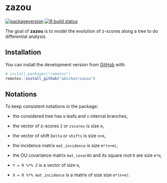 
<!-- README.md is generated from README.Rmd. Please edit that file -->

# zazou

<!-- badges: start -->

<!-- [![Last-changedate](https://img.shields.io/badge/Last%20change-Dec-yellowgreen.svg)]() -->

[![packageversion](https://img.shields.io/badge/Package%20version-0.0.2-orange.svg)]()
[![R build
status](https://github.com/abichat/zazou/workflows/R-CMD-check/badge.svg)](https://github.com/abichat/zazou/actions)
<!-- badges: end -->

The goal of **zazou** is to model the evolution of z-scores along a tree
to do differential analysis.

## Installation

You can install the development version from
[GitHub](https://github.com/) with:

``` r
# install.packages("remotes")
remotes::install_github("abichat/zazou")
```

## Notations

To keep consistent notations in the package:

  - the considered tree has `m` leafs and `n` internal branches,

  - the vector of z-scores `Z` or `zscores` is size `m`,

  - the vector of shift `Delta` or `shifts` is size `n+m`,

  - the incidence matrix `mat_incidence` is size `m*(n+m)`,

  - the OU covariance matrix `mat_covarOU` and its square root `R` are
    size `m*m`,

  - `Y = R %*% Z` is a vector of size `m`,

  - `X = R %*% mat_incidence` is a matrix of size size `m*(n+m)`.
